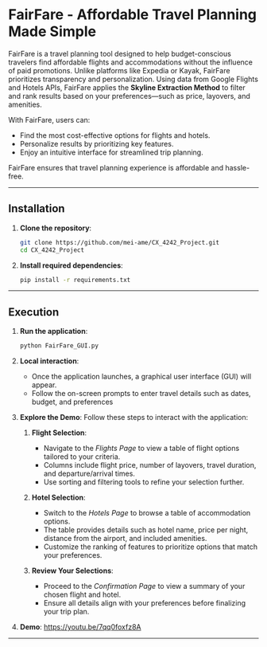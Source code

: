 # FairFare - Affordable Travel Planning Made Simple

FairFare is a travel planning tool designed to help budget-conscious travelers find affordable flights and accommodations without the influence of paid promotions. Unlike platforms like Expedia or Kayak, FairFare prioritizes transparency and personalization. Using data from Google Flights and Hotels APIs, FairFare applies the **Skyline Extraction Method** to filter and rank results based on your preferences—such as price, layovers, and amenities.

With FairFare, users can:
- Find the most cost-effective options for flights and hotels.
- Personalize results by prioritizing key features.
- Enjoy an intuitive interface for streamlined trip planning.

FairFare ensures that travel planning experience is affordable and hassle-free.

---

## Installation

1. **Clone the repository**:
   ```bash
   git clone https://github.com/mei-ame/CX_4242_Project.git
   cd CX_4242_Project
   ```

2. **Install required dependencies**:
   ```bash
   pip install -r requirements.txt
   ```

---

## Execution

1. **Run the application**:
   ```bash
   python FairFare_GUI.py
   ```

2. **Local interaction**:
   - Once the application launches, a graphical user interface (GUI) will appear.
   - Follow the on-screen prompts to enter travel details such as dates, budget, and preferences

3. **Explore the Demo**:
   Follow these steps to interact with the application:
     1. **Flight Selection**:
         - Navigate to the *Flights Page* to view a table of flight options tailored to your criteria.
         - Columns include flight price, number of layovers, travel duration, and departure/arrival times.
         - Use sorting and filtering tools to refine your selection further.

      2. **Hotel Selection**:
         - Switch to the *Hotels Page* to browse a table of accommodation options.
         - The table provides details such as hotel name, price per night, distance from the airport, and included amenities.
         - Customize the ranking of features to prioritize options that match your preferences.

      3. **Review Your Selections**:
         - Proceed to the *Confirmation Page* to view a summary of your chosen flight and hotel.
         - Ensure all details align with your preferences before finalizing your trip plan.

4. **Demo**:
   https://youtu.be/7qq0foxfz8A

---